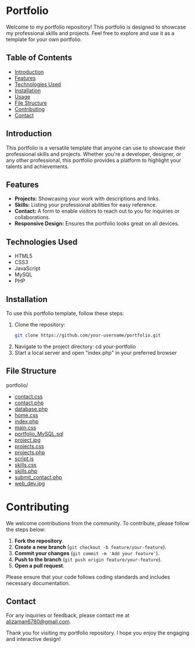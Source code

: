 # Portfolio

Welcome to my portfolio repository! This portfolio is designed to showcase my professional skills and projects. Feel free to explore and use it as a template for your own portfolio.

## Table of Contents

- [Introduction](#introduction)
- [Features](#features)
- [Technologies Used](#technologies-used)
- [Installation](#installation)
- [Usage](#usage)
- [File Structure](#file-structure)
- [Contributing](#contributing)
- [Contact](#contact)

## Introduction

This portfolio is a versatile template that anyone can use to showcase their professional skills and projects. Whether you're a developer, designer, or any other professional, this portfolio provides a platform to highlight your talents and achievements.

## Features

- **Projects:** Showcasing your work with descriptions and links.
- **Skills:** Listing your professional abilities for easy reference.
- **Contact:** A form to enable visitors to reach out to you for inquiries or collaborations.
- **Responsive Design:** Ensures the portfolio looks great on all devices.

## Technologies Used

- HTML5
- CSS3
- JavaScript
- MySQL
- PHP

## Installation

To use this portfolio template, follow these steps:

1. Clone the repository:
   ```bash
   git clone https://github.com/your-username/portfolio.git
2. Navigate to the project directory:
  cd your-portfolio
3. Start a local server and open "index.php" in your preferred browser

## File Structure
portfolio/
- [contact.css](contact.css)
- [contact.php](contact.php)
- [database.php](database.php)
- [home.css](home.css)
- [index.php](index.php)
- [main.css](main.css)
- [portfolio_MySQL.sql](portfolio_MySQL.sql)
- [project.jpg](project.jpg)
- [projects.css](projects.css)
- [projects.php](projects.php)
- [script.js](script.js)
- [skills.css](skills.css)
- [skills.php](skills.php)
- [submit_contact.php](submit_contact.php)
- [web_dev.jpg](web_dev.jpg)


# Contributing

We welcome contributions from the community. To contribute, please follow the steps below:

1. **Fork the repository**.
2. **Create a new branch** (`git checkout -b feature/your-feature`).
3. **Commit your changes** (`git commit -m 'Add your feature'`).
4. **Push to the branch** (`git push origin feature/your-feature`).
5. **Open a pull request**.

Please ensure that your code follows coding standards and includes necessary documentation.

## Contact

For any inquiries or feedback, please contact me at [alizaman6780@gmail.com](mailto:alizaman6780@gmail.com).

Thank you for visiting my portfolio repository. I hope you enjoy the engaging and interactive design!

